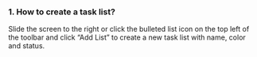 ### 1. How to create a task list?
Slide the screen to the right or click the bulleted list icon on the top left of the toolbar and click “Add List” to create a new task list with name, color and status.
